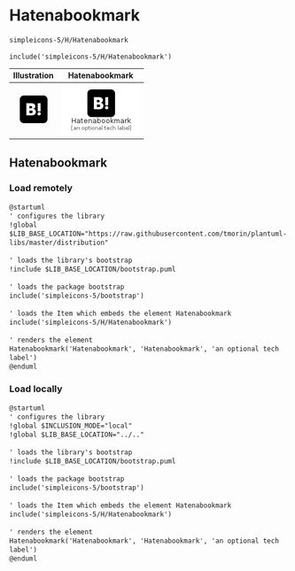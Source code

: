 # Hatenabookmark


```text
simpleicons-5/H/Hatenabookmark
```

```text
include('simpleicons-5/H/Hatenabookmark')
```



| Illustration | Hatenabookmark |
| :---: | :---: |
| ![illustration for Illustration](../../simpleicons-5/H/Hatenabookmark.png) | ![illustration for Hatenabookmark](../../simpleicons-5/H/Hatenabookmark.Local.png) |




## Hatenabookmark

### Load remotely
```plantuml
@startuml
' configures the library
!global $LIB_BASE_LOCATION="https://raw.githubusercontent.com/tmorin/plantuml-libs/master/distribution"

' loads the library's bootstrap
!include $LIB_BASE_LOCATION/bootstrap.puml

' loads the package bootstrap
include('simpleicons-5/bootstrap')

' loads the Item which embeds the element Hatenabookmark
include('simpleicons-5/H/Hatenabookmark')

' renders the element
Hatenabookmark('Hatenabookmark', 'Hatenabookmark', 'an optional tech label')
@enduml
```

### Load locally
```plantuml
@startuml
' configures the library
!global $INCLUSION_MODE="local"
!global $LIB_BASE_LOCATION="../.."

' loads the library's bootstrap
!include $LIB_BASE_LOCATION/bootstrap.puml

' loads the package bootstrap
include('simpleicons-5/bootstrap')

' loads the Item which embeds the element Hatenabookmark
include('simpleicons-5/H/Hatenabookmark')

' renders the element
Hatenabookmark('Hatenabookmark', 'Hatenabookmark', 'an optional tech label')
@enduml
```

